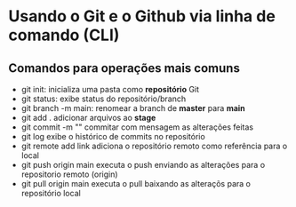 # Usando o Git e o Github via linha de comando (CLI)

## Comandos para operações mais comuns

- git init:                 inicializa uma pasta como **repositório** Git
- git status:               exibe status do repositório/branch
- git branch -m main:       renomear a branch de **master** para **main**
- git add .                 adicionar arquivos ao **stage**
- git commit -m ""          commitar com mensagem as alterações feitas
- git log                   exibe o histórico de commits no repositório
- git remote add link       adiciona o repositório remoto como referência para o local
- git push origin main      executa o push enviando as alterações para o repositorio remoto (origin)
- git pull origin main      executa o pull baixando as alteraçõs para o repositório local
